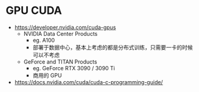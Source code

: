 # GPU CUDA

- https://developer.nvidia.com/cuda-gpus
    - NVIDIA Data Center Products
        - eg. A100
        - 部署于数据中心，基本上考虑的都是分布式训练，只需要一卡的时候可以不考虑
    - GeForce and TITAN Products
        - eg. GeForce RTX 3090 / 3090 Ti
        - 商用的 GPU
- https://docs.nvidia.com/cuda/cuda-c-programming-guide/
